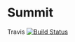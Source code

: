 # Summit

Travis
[![Build Status](https://travis-ci.com/thewahome/Summit.svg?branch=master)](https://travis-ci.com/thewahome/Summit)
